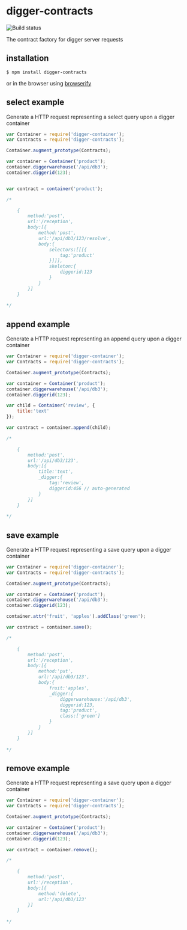 digger-contracts
================

![Build status](https://api.travis-ci.org/binocarlos/digger-contracts.png)

The contract factory for digger server requests

## installation
	
	$ npm install digger-contracts

or in the browser using [browserify](https://github.com/substack/node-browserify)

## select example
Generate a HTTP request representing a select query upon a digger container

```js
var Container = require('digger-container');
var Contracts = require('digger-contracts');

Container.augment_prototype(Contracts);

var container = Container('product');
container.diggerwarehouse('/api/db3');
container.diggerid(123);


var contract = container('product');

/*

	{
		method:'post',
		url:'/reception',
		body:[{
			method:'post',
			url:'/api/db3/123/resolve',
			body:{
				selectors:[[[{
					tag:'product'
				}]]],
				skeleton:{
					diggerid:123
				}
			}
		}]
	}
	
*/
```

## append example
Generate a HTTP request representing an append query upon a digger container

```js
var Container = require('digger-container');
var Contracts = require('digger-contracts');

Container.augment_prototype(Contracts);

var container = Container('product');
container.diggerwarehouse('/api/db3');
container.diggerid(123);

var child = Container('review', {
	title:'text'
});

var contract = container.append(child);

/*

	{
		method:'post',
		url:'/api/db3/123',
		body:[{
			title:'text',
			_digger:{
				tag:'review',
				diggerid:456 // auto-generated
			}
		}]
	}
	
*/
```


## save example
Generate a HTTP request representing a save query upon a digger container

```js
var Container = require('digger-container');
var Contracts = require('digger-contracts');

Container.augment_prototype(Contracts);

var container = Container('product');
container.diggerwarehouse('/api/db3');
container.diggerid(123);

container.attr('fruit', 'apples').addClass('green');

var contract = container.save();

/*

	{
		method:'post',
		url:'/reception',
		body:[{
			method:'put',
			url:'/api/db3/123',
			body:{
				fruit:'apples',
				_digger:{
					diggerwarehouse:'/api/db3',
					diggerid:123,
					tag:'product',
					class:['green']
				}
			}
		}]
	}
	
*/
```

## remove example
Generate a HTTP request representing a save query upon a digger container

```js
var Container = require('digger-container');
var Contracts = require('digger-contracts');

Container.augment_prototype(Contracts);

var container = Container('product');
container.diggerwarehouse('/api/db3');
container.diggerid(123);

var contract = container.remove();

/*

	{
		method:'post',
		url:'/reception',
		body:[{
			method:'delete',
			url:'/api/db3/123'
		}]
	}
	
*/
```
